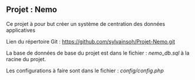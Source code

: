 
## Projet : Nemo
Ce projet à pour but créer un système de centration des données applicatives <br>

Lien du répertoire Git : https://github.com/sylvainsoh/Projet-Nemo.git

La base de données de base du projet est dans le fichier : *nemo_db.sql* à la racine du projet.

Les configurations à faire sont dans le fichier : *config/config.php*
